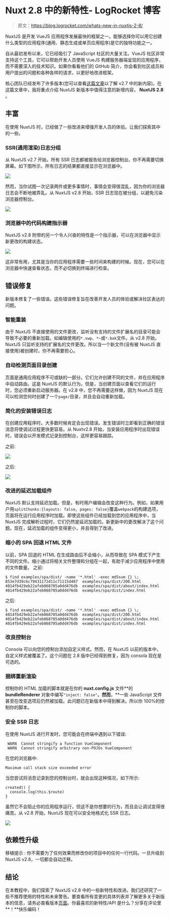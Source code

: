 # Nuxt 2.8 中的新特性- LogRocket 博客

> 原文：<https://blog.logrocket.com/whats-new-in-nuxtjs-2-8/>

NuxtJS 是开发 VueJS 应用程序发展最快的框架之一。能够选择你可以用它创建什么类型的应用程序(通用、静态生成或单页应用程序)是它的独特功能之一。

自从最初发布以来，它已经吸引了 JavaScript 社区的大量关注。VueJS 社区非常支持这个工具，它可以帮助开发人员使用 VueJS 构建服务器端呈现的应用程序，而不需要深入的技术知识。如果你看看他们的 GitHub 简介，你会看到社区成员和用户提出的问题和各种各样的请求，以更好地改进框架。

核心团队已经发布了许多版本(您可以查看[这篇文章](https://blog.logrocket.com/whats-new-in-nuxt-2-7/)以了解 v2.7 中的新内容)。在这篇文章中，我将重点介绍 NuxtJS 新版本中值得注意的新增内容， **NuxtJS 2.8** 。

## 丰富

在使用 NuxtJS 时，已经做了一些改进来增强开发人员的体验。让我们探索其中的一些。

### SSR(通用渲染)日志分组

从 NuxtJS v2.7 开始，所有 SSR 日志都被报告给浏览器控制台。你不再需要切换屏幕。如下图所示，所有日志的结果都直接显示在浏览器中。

![](img/dcc11f980cc215513263bb74ddcaac2c.png)

然而，当你试图一次记录两件或更多事情时，事情会变得很混乱，因为你的浏览器日志会不断地被弄乱。从 NuxtJS v2.8 开始，SSR 日志现在被分组，以避免污染浏览器控制台。

![](img/5ff513fa75a99d427a9e55f26413a0ae.png)

### 浏览器中的代码构建指示器

NuxtJS v2.8 附带的另一个令人兴奋的特性是一个指示器，可以在浏览器中显示新更改的构建状态。

![](img/4a8db5822ecf6fca9d2442471fc7e705.png)

这非常有用，尤其是当你的应用程序需要一些时间来构建的时候。现在，您可以在浏览器中快速查看状态，而不必切换到终端进行检查。

## 错误修复

新版本修复了一些错误。这些错误修复旨在改善开发人员的体验或解决社区表达的问题。

### **智能重装**

由于 NuxtJS 不直接使用的文件更改，监听没有支持的文件扩展名的目录可能会导致不必要的重新加载。如编辑使用的`*.swp`、`*~`或`*.bak`文件。从 v2.8 开始，NuxtJS 只监听支持的扩展名的文件更改。所以当一个新文件(没有被 NuxtJS 直接使用)被创建时，你不再需要担心。

### **自动检测页面目录创建**

页面是通用应用程序不可或缺的一部分。它们允许创建不同的文件，并在应用程序中自动路由。这是 NuxtJS 的默认行为。但是，当创建页面以查看它们的运行时，您必须重新启动服务器。在 v2.8 中，您不再需要这样做，因为 NuxtJS 现在可以检测您何时创建了一个`page/`目录，并且会自动重新加载。

### **简化的安装错误日志**

在创建应用程序时，大多数时候肯定会出现错误。发生错误时立即看到正确的错误消息将使调试过程更快更容易。从 Nuxtv2.8 开始，当安装应用程序时出现错误时，错误会以开发模式记录到控制台，这样更容易跟踪。

之前:

![](img/49479afec3818717fcee78a30b983302.png)

之后:

![](img/03d4e947e5f3ba3a133290adfc4df44d.png)

### 改进的延迟加载组件

NuxtJS 默认支持延迟加载。但是，有时用户编辑会改变这种行为。例如，如果用户用`splitChunks:{layouts: false, pages: false}`覆盖`webpack`的构建选项，页面将在运行应用程序时加载。即使这些组件已经加载到您的应用程序中，当 NuxtJS 完成解析过程时，它们仍然是延迟加载的。新更新中的更改解决了这个问题。现在，延迟加载的组件变得更小，并且得到了改进。

### **缩小的 SPA 回退 HTML 文件**

以前，SPA 回退的 HTML 在生成路由后不会缩小，从而导致在 SPA 模式下产生不同的文件。缩小通过将相关文件整理和分组在一起，有助于减少应用程序中使用的文件数量。
之前:

```
$ find examples/spa/dist/ -name '*.html' -exec md5sum {} \;
853e7d39c6c79431172d11c71115d487  examples/spa/dist/200.html
4014fb429eb22afeb868705a0dd476db  examples/spa/dist/about/index.html
4014fb429eb22afeb868705a0dd476db  examples/spa/dist/index.html
```

之后:

```
$ find examples/spa/dist/ -name '*.html' -exec md5sum {} \;
4014fb429eb22afeb868705a0dd476db  examples/spa/dist/200.html
4014fb429eb22afeb868705a0dd476db  examples/spa/dist/about/index.html
4014fb429eb22afeb868705a0dd476db  examples/spa/dist/index.html
```

### **改良控制台**

Consola 可以向您的控制台添加自定义样式。然而，在 NuxtJS 以前的版本中，自定义样式被覆盖了。这个问题在 2.8 版中已经得到修复，因为 consola 现在是可选的。

### **捆绑重新渲染**

控制你的 HTML 加载的脚本就是在你的 **nuxt.config.js** 文件**的 **bundleRenderer** 对象中编写`"inject: false"`。**然而**，**一些 JavaScript 文件甚至在改变选项后仍然被加载。此问题已在新版本中得到解决。所以你 100%的控制你的脚本。

### **安全 SSR 日志**

在使用 NuxtJS 进行开发时，您可能会在终端中遇到以下错误:

```
 WARN  Cannot stringify a function VueComponent                                                                          
 WARN  Cannot stringify arbitrary non-POJOs VueComponent 
```

在您的浏览器中:

```
Maximum call stack size exceeded error
```

当您尝试将消息记录到您的控制台时，就会出现这种情况，如下所示:

```
created() {
  console.log(this.$route)
}
```

虽然它不会阻止你的应用程序运行，但这不是你想要的行为，而且会让调试变得很痛苦。从 v2.8 开始，NuxtJS 现在可以安全地格式化 SSR 日志。

![](img/dddb8900ce843d9b56c0b09c0fd8e82f.png)

## 依赖性升级

移植提示 : 你不需要为了任何效果而修改你的项目中的任何一行代码。一旦升级到 NuxtJS v2.8，一切都会自动迁移。

## 结论

在本教程中，我们探索了 NuxtJS v2.8 中的一些新特性和改进。我们还研究了一些不推荐使用的特性和未来警告。要查看所有变更的具体列表并了解更多关于新版本的信息，请务必查看版本[页面](https://github.com/nuxt/nuxt.js/releases)。你最喜欢的新特性/API 是什么？分享在评论里**！**快乐编码！